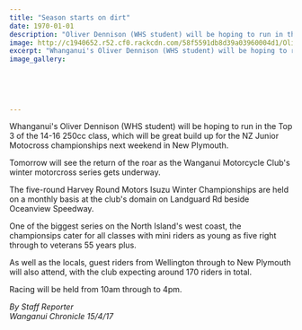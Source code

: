 ```yaml
---
title: "Season starts on dirt"
date: 1970-01-01
description: "Oliver Dennison (WHS student) will be hoping to run in the Top 3 of the 14-16 250cc class, which will be great build up for the NZ Junior Motocross champs..."
image: http://c1940652.r52.cf0.rackcdn.com/58f5591db8d39a03960004d1/Oliver-Dennison-WU-motocross-series-2017-starts.jpg
excerpt: "Whanganui's Oliver Dennison (WHS student) will be hoping to run in the Top 3 of the 14-16 250cc class, which will be great build up for the NZ Junior Motocross championships next weekend in New Plymouth."
image_gallery:
    
    
    
    
    
---
```


<p><span>Whanganui's Oliver Dennison (WHS student) will be hoping to run in the Top 3 of the 14-16 250cc class, which will be great build up for the NZ Junior Motocross championships next weekend in New Plymouth.</span></p>
<p>Tomorrow will see the return of the roar as the Wanganui Motorcycle Club's winter motorcross series gets underway.</p>
<p>The five-round Harvey Round Motors Isuzu Winter Championships are held on a monthly basis at the club's domain on Landguard Rd beside Oceanview Speedway.</p>
<p>One of the biggest series on the North Island's west coast, the championsips cater for all classes with mini riders as young as five right through to veterans 55 years plus.</p>
<p>As well as the locals, guest riders from Wellington through to New Plymouth will also attend, with the club expecting around 170 riders in total.</p>
<p>Racing will be held from 10am through to 4pm.</p>
<p class="clear syndicator"><em>By Staff Reporter</em><br /><em>Wanganui Chronicle 15/4/17&nbsp;</em></p>

